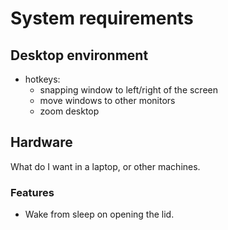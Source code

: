 System requirements
===================

Desktop environment
-------------------

- hotkeys:
  - snapping window to left/right of the screen
  - move windows to other monitors
  - zoom desktop

Hardware
--------

What do I want in a laptop, or other machines.

### Features

- Wake from sleep on opening the lid.
